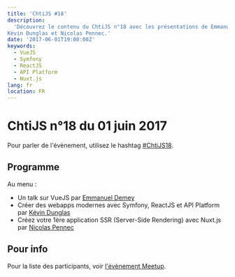 ```yaml
---
title: 'ChtiJS #18'
description:
  'Découvrez le contenu du ChtiJS n°18 avec les présentations de Emmanuel Demey,
Kévin Dunglas et Nicolas Pennec.'
date: '2017-06-01T19:00:00Z'
keywords:
  - VueJS
  - Symfony
  - ReactJS
  - API Platform
  - Nuxt.js
lang: fr
location: FR
---
```


# ChtiJS n°18 du 01 juin 2017

Pour parler de l'évènement, utilisez le hashtag
[#ChtiJS18](https://twitter.com/search?q=%23ChtiJS18&src=hash).

## Programme

Au menu :

- Un talk sur VueJS par [Emmanuel Demey](https://twitter.com/EmmanuelDemey)
- Créer des webapps modernes avec Symfony, ReactJS et API Platform par
  [Kévin Dunglas](https://twitter.com/dunglas)
- Créez votre 1ère application SSR (Server-Side Rendering) avec Nuxt.js par
  [Nicolas Pennec](https://twitter.com/NicoPennec)

## Pour info

Pour la liste des participants, voir
[l'évènement Meetup](https://www.meetup.com/francejs/events/239899876/).

